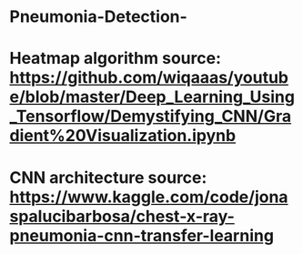 # Pneumonia-Detection-

# Heatmap algorithm source: https://github.com/wiqaaas/youtube/blob/master/Deep_Learning_Using_Tensorflow/Demystifying_CNN/Gradient%20Visualization.ipynb
# CNN architecture source: https://www.kaggle.com/code/jonaspalucibarbosa/chest-x-ray-pneumonia-cnn-transfer-learning
